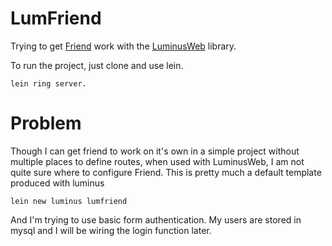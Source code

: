 # LumFriend

Trying to get [Friend](https://github.com/cemerick/friend) work with the [LuminusWeb](luminusweb.net) library.


To run the project, just clone and use lein.

    lein ring server.


# Problem

Though I can get friend to work on it's own in a simple project without multiple places to define routes, when used with LuminusWeb, I am not quite sure where to configure Friend.
This is pretty much a default template produced with luminus

    lein new luminus lumfriend

And I'm trying to use basic form authentication. My users are stored in mysql and I will be wiring the login function later.
